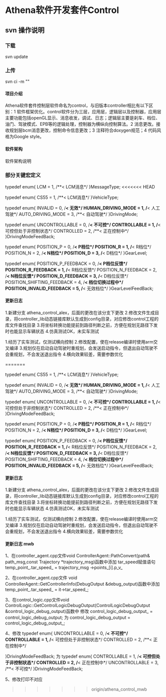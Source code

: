 # Athena软件开发套件Control 
## svn 操作说明
### 下载
svn update
### 上传
svn ci -m ""

#### 项目介绍
Athena软件套件控制层软件命名为control，与旧版本controller相比有以下区别：1 软件框架优化。control软件分为三层，应用层，逻辑层以及控制器，应用层主要功能包括openGL显示、消息收发，调试、日志；逻辑层主要是刹车、档位、油门、驾驶模式、EPB等的逻辑处理，控制器为横纵向控制算法。2 消息更改。接收规划层bcm消息更改，控制命令信息更改；3 注释符合doxygen规范；4 代码风格为Google style。

#### 软件架构
软件架构说明

### 部分关键宏定义
typedef enum{
    LCM = 1,  /**< LCM消息*/
}MessageType;
<<<<<<< HEAD

typedef enum{
    CS55 = 1,  /**< LCM消息*/
}VehicleType;

typedef enum{
    INVALID = 0,             /**< 无效*/
    HUMAN_DRIVING_MODE = 1,  /**< 人工驾驶*/
    AUTO_DRIVING_MODE = 3,   /**< 自动驾驶*/
}DrivingMode;

typedef enum{
    UNCONTROLLABLE       = 0,   /**< 不可控*/
    CONTROLLABLE         = 1,   /**< 可控但处于非控制状态*/
    CONTROLLED           = 2,   /**< 正在控制中*/
}DrivingModeFeedBack;

typedef enum{
    POSITION_P = 0,          /**< P档位*/
    POSITION_R = 1,          /**< R档位*/
    POSITION_N = 2,          /**< N档位*/
    POSITION_D = 3,          /**< D档位*/
}GearLevel;

typedef enum{
    POSITION_P_FEEDBACK         = 0,  /**< P档位反馈*/
    POSITION_R_FEEDBACK         = 1,  /**< R档位反馈*/
    POSITION_N_FEEDBACK         = 2,  /**< N档位反馈*/
    POSITION_D_FEEDBACK         = 3,  /**< D档位反馈*/
    POSITION_SHIFTING_FEEDBACK  = 4,  /**< 档位切换过程中*/
    POSITION_INVALID_FEEDBACK   = 5,  /**< 无效档位*/
}GearLevelFeedBack;

#### 更新日志
1.新建分支 athena_control_alex，后面的更改在该分支下更改
2.修改文件生成目录，将controller_lib动态链接库默认生成到config目录，对应修改control工程的库文件查找目录
3.将坐标转换功能提前到路径判断之前，方便在规划无路径下发时也能显示车辆状态
4.仿真测试OK，未实车测试


1.经历了实车测试，仅测试横向控制
2.修改配置，使在release编译时使用arm交叉编译
3.规划仅在启动自动驾驶时重规划，会发送启动指令，但退出自动驾驶不会重规划，不会发送退出指令
4.横向效果较差，需要参数优化

=======

typedef enum{
    CS55 = 1,  /**< LCM消息*/
}VehicleType;

typedef enum{
    INVALID = 0,             /**< 无效*/
    HUMAN_DRIVING_MODE = 1,  /**< 人工驾驶*/
    AUTO_DRIVING_MODE = 3,   /**< 自动驾驶*/
}DrivingMode;

typedef enum{
    UNCONTROLLABLE       = 0,   /**< 不可控*/
    CONTROLLABLE         = 1,   /**< 可控但处于非控制状态*/
    CONTROLLED           = 2,   /**< 正在控制中*/
}DrivingModeFeedBack;

typedef enum{
    POSITION_P = 0,          /**< P档位*/
    POSITION_R = 1,          /**< R档位*/
    POSITION_N = 2,          /**< N档位*/
    POSITION_D = 3,          /**< D档位*/
}GearLevel;

typedef enum{
    POSITION_P_FEEDBACK         = 0,  /**< P档位反馈*/
    POSITION_R_FEEDBACK         = 1,  /**< R档位反馈*/
    POSITION_N_FEEDBACK         = 2,  /**< N档位反馈*/
    POSITION_D_FEEDBACK         = 3,  /**< D档位反馈*/
    POSITION_SHIFTING_FEEDBACK  = 4,  /**< 档位切换过程中*/
    POSITION_INVALID_FEEDBACK   = 5,  /**< 无效档位*/
}GearLevelFeedBack;

#### 更新日志
1.新建分支 athena_control_alex，后面的更改在该分支下更改
2.修改文件生成目录，将controller_lib动态链接库默认生成到config目录，对应修改control工程的库文件查找目录
3.将坐标转换功能提前到路径判断之前，方便在规划无路径下发时也能显示车辆状态
4.仿真测试OK，未实车测试


1.经历了实车测试，仅测试横向控制
2.修改配置，使在release编译时使用arm交叉编译
3.规划仅在启动自动驾驶时重规划，会发送启动指令，但退出自动驾驶不会重规划，不会发送退出指令
4.横向效果较差，需要参数优化
#### 更新日志  mwb

1、在controller_agent.cpp文件void ControllerAgent::PathConvert(path& path_msg,const Trajectory *trajectory_msg)函数中添加
	tar_speed赋值语句temp_point_.tar_speed_ = trajectory_msg ->points_[i].p_v_

2、在controller_agent.cpp文件 void ControllerAgent::GetControllerInfo(DebugOutput &debug_output)函数中添加 
	temp_point_.tar_speed_ = it->tar_speed_;

3、在control_logic.cpp文件void ControlLogic::GetControlLogicDebugOutput(ControlLogicDebugOutput &control_logic_debug_output)函数中
修改
	control_logic_debug_output_ = control_logic_debug_output;
为
	control_logic_debug_output = control_logic_debug_output_;

4、修改
 typedef enum{
	    UNCONTROLLABLE      = 0,   /**< 不可控*/
	    CONTROLLABLE         = 1,   /**< 可控但处于非控制状态*/
	    CONTROLLED           = 2,   /**< 正在控制中*/
	    
 }DrivingModeFeedBack;
为
 typedef enum{
	    CONTROLLABLE         = 1,   /**< 可控但处于非控制状态*/
	    CONTROLLED           = 2,   /**< 正在控制中*/
	    UNCONTROLLABLE      = 3,   /**< 不可控*/
}DrivingModeFeedBack;

5、修改打印不对应




>>>>>>> origin/athena_control_mwb
